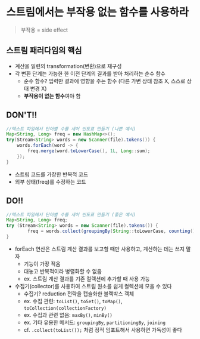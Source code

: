 # 스트림에서는 부작용 없는 함수를 사용하라
> 부작용 = side effect

## 스트림 패러다임의 핵심
- 계산을 일련의 transformation(변환)으로 재구성
- 각 변환 단계는 가능한 한 이전 단계의 결과를 받아 처리하는 순수 함수
    * 순수 함수? 입력만 결과에 영향을 주는 함수 (다른 가변 상태 참조 X, 스스로 상태 변경 X)
    * **부작용이 없는 함수**여야 함


## DON'T!!
```java
//텍스트 파일에서 단어별 수를 세어 빈도표 만들기 (나쁜 예시)
Map<String, Long> freq = new HashMap<>();
try(Stream<String> words = new Scanner(file).tokens()) {
    words.forEach(word -> {
        freq.merge(word.toLowerCase(), 1L, Long::sum);
    });
}
```
- 스트림 코드를 가장한 반복적 코드
- 외부 상태(freq)를 수정하는 코드


## DO!!
```java
//텍스트 파일에서 단어별 수를 세어 빈도표 만들기 (좋은 예시)
Map<String, Long> freq;
try (Stream<String> words = new Scanner(file).tokens()) {
		freq = words.collect(groupingBy(String::toLowerCase, counting()));
}
```
- forEach 연산은 스트림 계산 결과를 보고할 때만 사용하고, 계산하는 데는 쓰지 말자
    * 기능이 가장 적음
    * 대놓고 반복적이라 병렬화할 수 없음
    * ex. 스트림 계산 결과를 기존 컬렉션에 추가할 때 사용 가능
- 수집기(collector)를 사용하여 스트림 원소를 쉽게 컬렉션에 모을 수 있다
    * 수집기? reduction 전략을 캡슐화한 블랙박스 객체
    * ex. 수집 관련: `toList()`, `toSet()`, `toMap()`, `toCollection(collectionFactory)`
    * ex. 수집과 관련 없음: `maxBy()`, `minBy()`
    * ex. 기타 유용한 메서드: `groupingBy`, `partitioningBy`, `joining`
    * cf. `.collect(toList());` 처럼 정적 임포트해서 사용하면 가독성이 좋다
